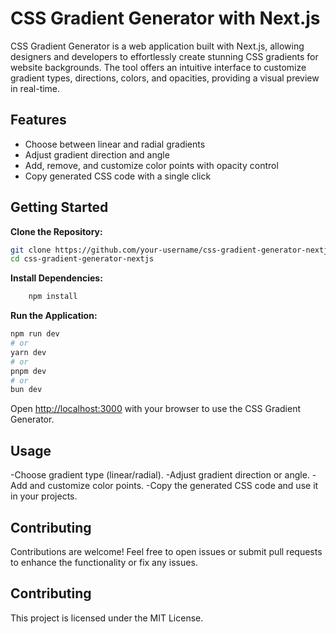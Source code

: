 # CSS Gradient Generator with Next.js

CSS Gradient Generator is a web application built with Next.js, allowing designers and developers to effortlessly create stunning CSS gradients for website backgrounds. The tool offers an intuitive interface to customize gradient types, directions, colors, and opacities, providing a visual preview in real-time.

## Features
- Choose between linear and radial gradients
- Adjust gradient direction and angle
- Add, remove, and customize color points with opacity control
- Copy generated CSS code with a single click

## Getting Started

**Clone the Repository:**
   ```bash
   git clone https://github.com/your-username/css-gradient-generator-nextjs.git
   cd css-gradient-generator-nextjs
```

**Install Dependencies:**
    
```bash
    npm install
```

**Run the Application:**

```bash
npm run dev
# or
yarn dev
# or
pnpm dev
# or
bun dev
```

Open [http://localhost:3000](http://localhost:3000) with your browser to use the CSS Gradient Generator.

## Usage
-Choose gradient type (linear/radial).
-Adjust gradient direction or angle.
-Add and customize color points.
-Copy the generated CSS code and use it in your projects.

## Contributing

Contributions are welcome! Feel free to open issues or submit pull requests to enhance the functionality or fix any issues.

## Contributing
This project is licensed under the MIT License.

